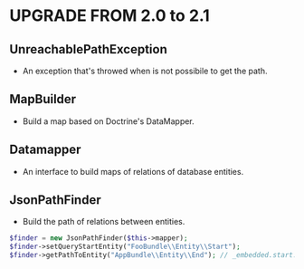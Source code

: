 UPGRADE FROM 2.0 to 2.1
=======================

UnreachablePathException
------------------------

 * An exception that's throwed when is not possibile to get the path.

MapBuilder
----------

 * Build a map based on Doctrine's DataMapper.

Datamapper
----------

 * An interface to build maps of relations of database entities.

JsonPathFinder
--------------

 * Build the path of relations between entities.

```php
$finder = new JsonPathFinder($this->mapper);
$finder->setQueryStartEntity("FooBundle\\Entity\\Start");
$finder->getPathToEntity("AppBundle\\Entity\\End"); // _embedded.start.end
```

